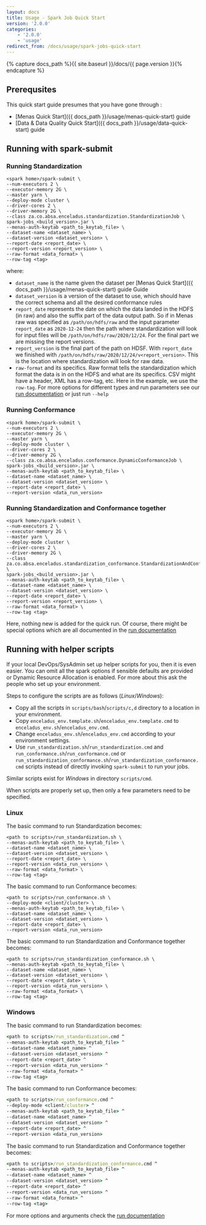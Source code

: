 ```yaml
---
layout: docs
title: Usage - Spark Job Quick Start
version: '2.0.0'
categories:
    - '2.0.0'
    - 'usage'
redirect_from: /docs/usage/spark-jobs-quick-start
---
```

{% capture docs_path %}{{ site.baseurl }}/docs/{{ page.version }}{% endcapture %}

## Prerequsites

This quick start guide presumes that you have gone through :

- [Menas Quick Start]({{ docs_path }}/usage/menas-quick-start) guide
- [Data & Data Quality Quick Start]({{ docs_path }}/usage/data-quick-start) guide

## Running with spark-submit

### Running Standardization

```shell
<spark home>/spark-submit \
--num-executors 2 \
--executor-memory 2G \
--master yarn \
--deploy-mode cluster \
--driver-cores 2 \
--driver-memory 2G \
--class za.co.absa.enceladus.standardization.StandardizationJob \
spark-jobs_<build_version>.jar \
--menas-auth-keytab <path_to_keytab_file> \
--dataset-name <dataset_name> \
--dataset-version <dataset_version> \
--report-date <report_date> \
--report-version <report_version> \
--raw-format <data_format> \
--row-tag <tag>
```

where:

- `dataset_name` is the name given the dataset per [Menas Quick Start]({{ docs_path }}/usage/menas-quick-start) guide Guide
- `dataset_version` is a version of the dataset to use, which should have the correct schema and all the desired conformance rules 
- `report_date` represents the date on which the data landed in the HDFS (in raw) and also the suffix part of the data output path. So if in Menas raw was specified as `/path/on/hdfs/raw` and the input parameter `report_date` as `2020-12-24` then the path where standardization will look for input files will be `/path/on/hdfs/raw/2020/12/24`. For the final part we are missing the report versions.
- `report_version` is the final part of the path on HDSF. With `report_date` we finished with `/path/on/hdfs/raw/2020/12/24/v<report_version>`. This is the location where standardization will look for raw data.
- `raw-format` and its specifics. Raw format tells the standardization which format the data is in on the HDFS and what are its specifics. CSV might have a header, XML has a row-tag, etc. Here in the example, we use the `row-tag`. For more options for different types and run parameters see our [run documentation](https://absaoss.github.io/enceladus/docs/2.0.0/usage/run) or just run `--help`


### Running Conformance

```shell
<spark home>/spark-submit \
--num-executors 2 \
--executor-memory 2G \
--master yarn \
--deploy-mode cluster \
--driver-cores 2 \
--driver-memory 2G \
--class za.co.absa.enceladus.conformance.DynamicConformanceJob \
spark-jobs_<build_version>.jar \
--menas-auth-keytab <path_to_keytab_file> \
--dataset-name <dataset_name> \
--dataset-version <dataset_version> \
--report-date <report_date> \
--report-version <data_run_version>
```

### Running Standardization and Conformance together

```shell
<spark home>/spark-submit \
--num-executors 2 \
--executor-memory 2G \
--master yarn \
--deploy-mode cluster \
--driver-cores 2 \
--driver-memory 2G \
--class za.co.absa.enceladus.standardization_conformance.StandardizationAndConformanceJob \
spark-jobs_<build_version>.jar \
--menas-auth-keytab <path_to_keytab_file> \
--dataset-name <dataset_name> \
--dataset-version <dataset_version> \
--report-date <report_date> \
--report-version <report_version> \
--raw-format <data_format> \
--row-tag <tag>
```

Here, nothing new is added for the quick run. Of course, there might be special options which are all documented in the [run documentation](https://absaoss.github.io/enceladus/docs/2.0.0/usage/run)

## Running with helper scripts

If your local DevOps/SysAdmin set up helper scripts for you, then it is even easier. You can omit all the spark options if sensible defaults are provided or Dynamic Resource Allocation is enabled. For more about this ask the people who set up your environment.

Steps to configure the scripts are as follows (_Linux_/_Windows_):
* Copy all the scripts in `scripts/bash`/`scripts/c,d` directory to a location in your environment.
* Copy `enceladus_env.template.sh`/`enceladus_env.template.cmd` to `enceladus_env.sh`/`enceladus_env.cmd`.
* Change `enceladus_env.sh`/`enceladus_env.cmd` according to your environment settings.
* Use `run_standardization.sh`/`run_standardization.cmd` and `run_conformance.sh`/`run_conformance.cmd` or `run_standardization_conformance.sh`/`run_standardization_conformance.cmd` scripts instead of directly invoking `spark-submit` to run your jobs.

Similar scripts exist for _Windows_ in directory `scripts/cmd`.

When scripts are properly set up, then only a few parameters need to be specified.

### Linux

The basic command to run Standardization becomes:

```shell
<path to scripts>/run_standardization.sh \
--menas-auth-keytab <path_to_keytab_file> \
--dataset-name <dataset_name> \
--dataset-version <dataset_version> \
--report-date <report_date> \
--report-version <data_run_version> \
--raw-format <data_format> \
--row-tag <tag>
```

The basic command to run Conformance becomes:

```shell
<path to scripts>/run_conformance.sh \
--deploy-mode <client/cluster> \
--menas-auth-keytab <path_to_keytab_file> \
--dataset-name <dataset_name> \
--dataset-version <dataset_version> \
--report-date <report_date> \
--report-version <data_run_version>
```

The basic command to run Standardization and Conformance together becomes:

```shell
<path to scripts>/run_standardization_conformance.sh \
--menas-auth-keytab <path_to_keytab_file> \
--dataset-name <dataset_name> \
--dataset-version <dataset_version> \
--report-date <report_date> \
--report-version <data_run_version> \
--raw-format <data_format> \
--row-tag <tag>
```

### Windows

The basic command to run Standardization becomes:

```cmd
<path to scripts>/run_standardization.cmd ^
--menas-auth-keytab <path_to_keytab_file> ^
--dataset-name <dataset_name> ^
--dataset-version <dataset_version> ^
--report-date <report_date> ^
--report-version <data_run_version> ^
--raw-format <data_format> ^
--row-tag <tag>
```

The basic command to run Conformance becomes:

```cmd
<path to scripts>/run_conformance.cmd ^
--deploy-mode <client/cluster> ^
--menas-auth-keytab <path_to_keytab_file> ^
--dataset-name <dataset_name> ^
--dataset-version <dataset_version> ^
--report-date <report_date> ^
--report-version <data_run_version>
```

The basic command to run Standardization and Conformance together becomes:

```cmd
<path to scripts>/run_standardization_conformance.cmd ^
--menas-auth-keytab <path_to_keytab_file> ^
--dataset-name <dataset_name> ^
--dataset-version <dataset_version> ^
--report-date <report_date> ^
--report-version <data_run_version> ^
--raw-format <data_format> ^
--row-tag <tag>
```


For more options and arguments check the [run documentation](https://absaoss.github.io/enceladus/docs/2.0.0/usage/run)
